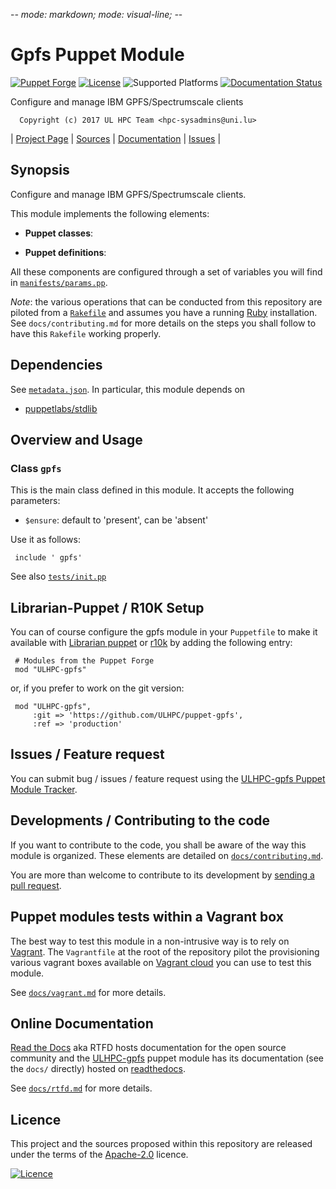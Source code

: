 -*- mode: markdown; mode: visual-line;  -*-

# Gpfs Puppet Module 

[![Puppet Forge](http://img.shields.io/puppetforge/v/ULHPC/gpfs.svg)](https://forge.puppetlabs.com/ULHPC/gpfs)
[![License](http://img.shields.io/:license-Apache2.0-blue.svg)](LICENSE)
![Supported Platforms](http://img.shields.io/badge/platform-redhat|centos|debian-lightgrey.svg)
[![Documentation Status](https://readthedocs.org/projects/ulhpc-puppet-gpfs/badge/?version=latest)](https://readthedocs.org/projects/ulhpc-puppet-gpfs/?badge=latest)

Configure and manage IBM GPFS/Spectrumscale clients

      Copyright (c) 2017 UL HPC Team <hpc-sysadmins@uni.lu>
      

| [Project Page](https://github.com/ULHPC/puppet-gpfs) | [Sources](https://github.com/ULHPC/puppet-gpfs) | [Documentation](https://ulhpc-puppet-gpfs.readthedocs.org/en/latest/) | [Issues](https://github.com/ULHPC/puppet-gpfs/issues) |

## Synopsis

Configure and manage IBM GPFS/Spectrumscale clients.

This module implements the following elements: 

* __Puppet classes__:

* __Puppet definitions__: 

All these components are configured through a set of variables you will find in
[`manifests/params.pp`](manifests/params.pp). 

_Note_: the various operations that can be conducted from this repository are piloted from a [`Rakefile`](https://github.com/ruby/rake) and assumes you have a running [Ruby](https://www.ruby-lang.org/en/) installation.
See `docs/contributing.md` for more details on the steps you shall follow to have this `Rakefile` working properly. 

## Dependencies

See [`metadata.json`](metadata.json). In particular, this module depends on 

* [puppetlabs/stdlib](https://forge.puppetlabs.com/puppetlabs/stdlib)

## Overview and Usage

### Class `gpfs`

This is the main class defined in this module.
It accepts the following parameters: 

* `$ensure`: default to 'present', can be 'absent'

Use it as follows:

     include ' gpfs'

See also [`tests/init.pp`](tests/init.pp)



## Librarian-Puppet / R10K Setup

You can of course configure the gpfs module in your `Puppetfile` to make it available with [Librarian puppet](http://librarian-puppet.com/) or
[r10k](https://github.com/adrienthebo/r10k) by adding the following entry:

     # Modules from the Puppet Forge
     mod "ULHPC-gpfs"

or, if you prefer to work on the git version: 

     mod "ULHPC-gpfs", 
         :git => 'https://github.com/ULHPC/puppet-gpfs',
         :ref => 'production' 

## Issues / Feature request

You can submit bug / issues / feature request using the [ULHPC-gpfs Puppet Module Tracker](https://github.com/ULHPC/puppet-gpfs/issues). 

## Developments / Contributing to the code 

If you want to contribute to the code, you shall be aware of the way this module is organized. 
These elements are detailed on [`docs/contributing.md`](contributing/index.md).

You are more than welcome to contribute to its development by [sending a pull request](https://help.github.com/articles/using-pull-requests). 

## Puppet modules tests within a Vagrant box

The best way to test this module in a non-intrusive way is to rely on [Vagrant](http://www.vagrantup.com/).
The `Vagrantfile` at the root of the repository pilot the provisioning various vagrant boxes available on [Vagrant cloud](https://atlas.hashicorp.com/boxes/search?utf8=%E2%9C%93&sort=&provider=virtualbox&q=svarrette) you can use to test this module.

See [`docs/vagrant.md`](vagrant.md) for more details. 

## Online Documentation

[Read the Docs](https://readthedocs.org/) aka RTFD hosts documentation for the open source community and the [ULHPC-gpfs](https://github.com/ULHPC/puppet-gpfs) puppet module has its documentation (see the `docs/` directly) hosted on [readthedocs](http://ulhpc-puppet-gpfs.rtfd.org).

See [`docs/rtfd.md`](rtfd.md) for more details.

## Licence

This project and the sources proposed within this repository are released under the terms of the [Apache-2.0](LICENCE) licence.


[![Licence](https://www.apache.org/images/feather-small.gif)](LICENSE)
